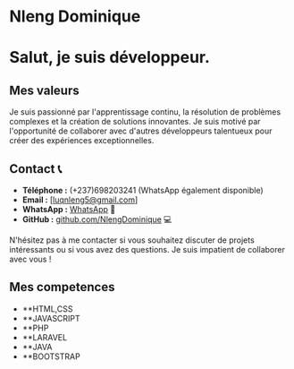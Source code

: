 

# Nleng Dominique
# Salut, je suis développeur.

## Mes valeurs
Je suis passionné par l'apprentissage continu, la résolution de problèmes complexes et la création de solutions innovantes. Je suis motivé par l'opportunité de collaborer avec d'autres développeurs talentueux pour créer des expériences exceptionnelles.

## Contact 📞
- **Téléphone :** (+237)698203241 (WhatsApp également disponible)
- **Email :** [luqnleng5@gmail.com]
- **WhatsApp :** [WhatsApp](https://wa.me/237698203241) 📱
- **GitHub :** [github.com/NlengDominique](https://github.com/NlengDominique) 💻

N'hésitez pas à me contacter si vous souhaitez discuter de projets intéressants ou si vous avez des questions. Je suis impatient de collaborer avec vous !



## Mes competences
- **HTML,CSS
- **JAVASCRIPT
- **PHP
- **LARAVEL
- **JAVA
- **BOOTSTRAP



